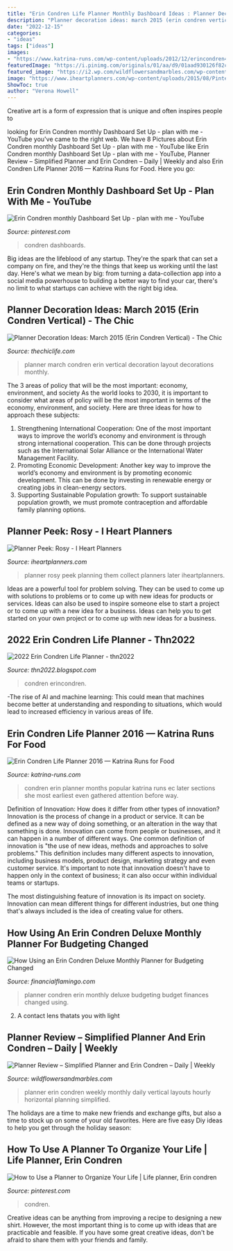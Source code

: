 ```yaml
---
title: "Erin Condren Life Planner Monthly Dashboard Ideas : Planner Decoration Ideas: March 2015 (erin Condren Vertical)"
description: "Planner decoration ideas: march 2015 (erin condren vertical)"
date: "2022-12-15"
categories:
- "ideas"
tags: ["ideas"]
images:
- "https://www.katrina-runs.com/wp-content/uploads/2012/12/erincondren4.jpg"
featuredImage: "https://i.pinimg.com/originals/01/aa/d9/01aad930126f82c1f6c3002b545f725a.jpg"
featured_image: "https://i2.wp.com/wildflowersandmarbles.com/wp-content/uploads/2017/03/DSC_0319.jpg"
image: "https://www.iheartplanners.com/wp-content/uploads/2015/08/Pinterest-Graphic1.jpg"
ShowToc: true
author: "Verona Howell"
---
```



Creative art is a form of expression that is unique and often inspires people to

	

		
looking for Erin Condren monthly Dashboard Set Up - plan with me - YouTube you've came to the right web. We have 8 Pictures about Erin Condren monthly Dashboard Set Up - plan with me - YouTube like Erin Condren monthly Dashboard Set Up - plan with me - YouTube, Planner Review – Simplified Planner and Erin Condren – Daily | Weekly and also Erin Condren Life Planner 2016 — Katrina Runs for Food. Here you go:
		
    
## Erin Condren Monthly Dashboard Set Up - Plan With Me - YouTube

<img loading=lazy src="https://i.pinimg.com/originals/07/e7/61/07e7612236da84c67ce19e43ddb0a34a.jpg" onerror="this.onerror=null;this.src='https://tse4.mm.bing.net/th?id=OIP.gH6CpubR2T4uVnQihVjIFQHaEK&amp;pid=15.1';" alt="Erin Condren monthly Dashboard Set Up - plan with me - YouTube">

_Source: pinterest.com_

>condren dashboards. 

	

Big ideas are the lifeblood of any startup. They're the spark that can set a company on fire, and they're the things that keep us working until the last day. Here's what we mean by big: from turning a data-collection app into a social media powerhouse to building a better way to find your car, there's no limit to what startups can achieve with the right big idea.

    
## Planner Decoration Ideas: March 2015 (Erin Condren Vertical) - The Chic

<img loading=lazy src="http://thechiclife.com/wp-content/uploads/2015/10/PlannerDecorations-Month-Mar-2015.jpg" onerror="this.onerror=null;this.src='https://tse2.mm.bing.net/th?id=OIP.D6hLVUR7ugdX0Lq2PWtI_AHaHa&amp;pid=15.1';" alt="Planner Decoration Ideas: March 2015 (Erin Condren Vertical) - The Chic">

_Source: thechiclife.com_

>planner march condren erin vertical decoration layout decorations monthly. 

	

The 3 areas of policy that will be the most important: economy, environment, and society
As the world looks to 2030, it is important to consider what areas of policy will be the most important in terms of the economy, environment, and society. Here are three ideas for how to approach these subjects: 
1. Strengthening International Cooperation: One of the most important ways to improve the world’s economy and environment is through strong international cooperation. This can be done through projects such as the International Solar Alliance or the International Water Management Facility. 
2. Promoting Economic Development: Another key way to improve the world’s economy and environment is by promoting economic development. This can be done by investing in renewable energy or creating jobs in clean-energy sectors. 
3. Supporting Sustainable Population growth: To support sustainable population growth, we must promote contraception and affordable family planning options.

    
## Planner Peek: Rosy - I Heart Planners

<img loading=lazy src="https://www.iheartplanners.com/wp-content/uploads/2015/08/Pinterest-Graphic1.jpg" onerror="this.onerror=null;this.src='https://tse2.mm.bing.net/th?id=OIP.0WMqZhKlmAR5IbFLTp9AWQHaVS&amp;pid=15.1';" alt="Planner Peek: Rosy - I Heart Planners">

_Source: iheartplanners.com_

>planner rosy peek planning them collect planners later iheartplanners. 

	

Ideas are a powerful tool for problem solving. They can be used to come up with solutions to problems or to come up with new ideas for products or services. Ideas can also be used to inspire someone else to start a project or to come up with a new idea for a business. Ideas can help you to get started on your own project or to come up with new ideas for a business.

    
## 2022 Erin Condren Life Planner - Thn2022

<img loading=lazy src="https://i.pinimg.com/originals/01/aa/d9/01aad930126f82c1f6c3002b545f725a.jpg" onerror="this.onerror=null;this.src='https://tse1.mm.bing.net/th?id=OIP.5J4eUbJi_Lo8AhNxRMnCggHaIL&amp;pid=15.1';" alt="2022 Erin Condren Life Planner - thn2022">

_Source: thn2022.blogspot.com_

>condren erincondren. 

	

-The rise of AI and machine learning: This could mean that machines become better at understanding and responding to situations, which would lead to increased efficiency in various areas of life.

    
## Erin Condren Life Planner 2016 — Katrina Runs For Food

<img loading=lazy src="https://www.katrina-runs.com/wp-content/uploads/2012/12/erincondren4.jpg" onerror="this.onerror=null;this.src='https://tse4.mm.bing.net/th?id=OIP.gOngm9-L9x7Qn-abtEd3nAHaE8&amp;pid=15.1';" alt="Erin Condren Life Planner 2016 — Katrina Runs for Food">

_Source: katrina-runs.com_

>condren erin planner months popular katrina runs ec later sections she most earliest even gathered attention before way. 

	

Definition of Innovation: How does it differ from other types of innovation?
Innovation is the process of change in a product or service. It can be defined as a new way of doing something, or an alteration in the way that something is done. Innovation can come from people or businesses, and it can happen in a number of different ways. 
One common definition of innovation is "the use of new ideas, methods and approaches to solve problems." This definition includes many different aspects to innovation, including business models, product design, marketing strategy and even customer service. It's important to note that innovation doesn't have to happen only in the context of business; it can also occur within individual teams or startups. 

The most distinguishing feature of innovation is its impact on society. Innovation can mean different things for different industries, but one thing that's always included is the idea of creating value for others.

    
## How Using An Erin Condren Deluxe Monthly Planner For Budgeting Changed

<img loading=lazy src="https://financialflamingo.com/wp-content/uploads/2019/07/IMG_0640-1024x683.jpg" onerror="this.onerror=null;this.src='https://tse3.mm.bing.net/th?id=OIP.TVFmAv6VmKbS06DFOE78DAHaE8&amp;pid=15.1';" alt="How Using an Erin Condren Deluxe Monthly Planner for Budgeting Changed">

_Source: financialflamingo.com_

>planner condren erin monthly deluxe budgeting budget finances changed using. 

	

2. A contact lens thatats you with light

    
## Planner Review – Simplified Planner And Erin Condren – Daily | Weekly

<img loading=lazy src="https://i2.wp.com/wildflowersandmarbles.com/wp-content/uploads/2017/03/DSC_0319.jpg" onerror="this.onerror=null;this.src='https://tse1.mm.bing.net/th?id=OIP.g5OFmwf9b_mWbi-hXE1twQHaE8&amp;pid=15.1';" alt="Planner Review – Simplified Planner and Erin Condren – Daily | Weekly">

_Source: wildflowersandmarbles.com_

>planner erin condren weekly monthly daily vertical layouts hourly horizontal planning simplified. 

	

The holidays are a time to make new friends and exchange gifts, but also a time to stock up on some of your old favorites. Here are five easy Diy ideas to help you get through the holiday season: 

    
## How To Use A Planner To Organize Your Life | Life Planner, Erin Condren

<img loading=lazy src="https://i.pinimg.com/originals/f2/e6/ec/f2e6ecb139e2a1005fe061940a8f6b82.jpg" onerror="this.onerror=null;this.src='https://tse1.mm.bing.net/th?id=OIP.q3vu8bjW6M43BwOCf4bJtwHaJ4&amp;pid=15.1';" alt="How to Use a Planner to Organize Your Life | Life planner, Erin condren">

_Source: pinterest.com_

>condren. 

	

Creative ideas can be anything from improving a recipe to designing a new shirt. However, the most important thing is to come up with ideas that are practicable and feasible. If you have some great creative ideas, don't be afraid to share them with your friends and family.

